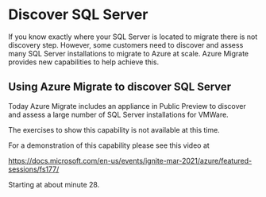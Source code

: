 # Discover SQL Server

If you know exactly where your SQL Server is located to migrate there is not discovery step. However, some customers need to discover and assess many SQL Server installations to migrate to Azure at scale. Azure Migrate provides new capabilities to help achieve this.

## Using Azure Migrate to discover SQL Server

Today Azure Migrate includes an appliance in Public Preview to discover and assess a large number of SQL Server installations for VMWare.

The exercises to show this capability is not available at this time.

For a demonstration of this capability please see this video at

https://docs.microsoft.com/en-us/events/ignite-mar-2021/azure/featured-sessions/fs177/

Starting at about minute 28.
